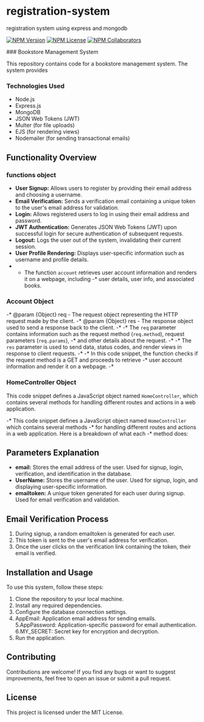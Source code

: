 # registration-system
registration system using express and mongodb
<p dir=auto>
<a href=""><img alt="NPM Version" src="https://img.shields.io/npm/v/registration-system"></a>
<a href=""><img alt="NPM License" src="https://img.shields.io/badge/license-MIT-blue"></a>
<a href="https://www.npmjs.com/package/registration-system?activeTab=readme"><img alt="NPM Collaborators" src="https://img.shields.io/npm/collaborators/registration-system"></a>

</p>
### Bookstore Management System

This repository contains code for a bookstore management system. The system provides

### Technologies Used

- Node.js
- Express.js
- MongoDB
- JSON Web Tokens (JWT)
- Multer (for file uploads)
- EJS (for rendering views)
- Nodemailer (for sending transactional emails)

## Functionality Overview
### functions object
- **User Signup:** Allows users to register by providing their email address and choosing a username.
- **Email Verification:** Sends a verification email containing a unique token to the user's email address for validation.
- **Login:** Allows registered users to log in using their email address and password.
- **JWT Authentication:** Generates JSON Web Tokens (JWT) upon successful login for secure authentication of subsequent requests.
- **Logout:** Logs the user out of the system, invalidating their current session.
- **User Profile Rendering:** Displays user-specific information such as username and profile details.
- * The function `account` retrieves user account information and renders it on a webpage, including
-* user details, user info, and associated books.
### Account Object
-* @param {Object} req - The request object representing the HTTP request made by the client.
-* @param {Object} res - The response object used to send a response back to the client.
-* 
-* The `req` parameter contains information such as the request method (`req.method`), request parameters (`req.params`),
-* and other details about the request.
-* 
-* The `res` parameter is used to send data, status codes, and render views in response to client requests.
-* 
-* In this code snippet, the function checks if the request method is a GET and proceeds to retrieve
-* user account information and render it on a webpage.
-*
### HomeController Object

This code snippet defines a JavaScript object named `HomeController`, which contains several methods for handling different routes and actions in a web application.



-* This code snippet defines a JavaScript object named `HomeController` which contains several methods
-* for handling different routes and actions in a web application. Here is a breakdown of what each
-* method does:


## Parameters Explanation

- **email:** Stores the email address of the user. Used for signup, login, verification, and identification in the database.
- **UserName:** Stores the username of the user. Used for signup, login, and displaying user-specific information.
- **emailtoken:** A unique token generated for each user during signup. Used for email verification and validation.

## Email Verification Process

1. During signup, a random emailtoken is generated for each user.
2. This token is sent to the user's email address for verification.
3. Once the user clicks on the verification link containing the token, their email is verified.

## Installation and Usage

To use this system, follow these steps:

1. Clone the repository to your local machine.
2. Install any required dependencies.
3. Configure the database connection settings.
4. AppEmail: Application email address for sending emails.
5.AppPassword: Application-specific password for email authentication.
6.MY_SECRET: Secret key for encryption and decryption.
7. Run the application.

## Contributing

Contributions are welcome! If you find any bugs or want to suggest improvements, feel free to open an issue or submit a pull request.

## License

This project is licensed under the MIT License.
